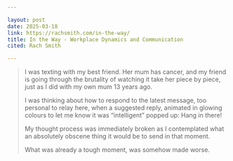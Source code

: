 ```yaml
---

layout: post
date: 2025-03-18
link: https://rachsmith.com/in-the-way/
title: In the Way - Workplace Dynamics and Communication
cited: Rach Smith

---
```


> I was texting with my best friend. Her mum has cancer, and my friend is going through the brutality of watching it take her piece by piece, just as I did with my own mum 13 years ago.
>
> I was thinking about how to respond to the latest message, too personal to relay here, when a suggested reply, animated in glowing colours to let me know it was “intelligent” popped up: Hang in there!
>
> My thought process was immediately broken as I contemplated what an absolutely obscene thing it would be to send in that moment.
>
> What was already a tough moment, was somehow made worse.
